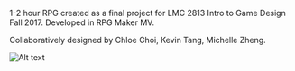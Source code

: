 1-2 hour RPG created as a final project for LMC 2813 Intro to Game Design Fall 2017. Developed in RPG Maker MV.

Collaboratively designed by Chloe Choi, Kevin Tang, Michelle Zheng.

![Alt text](/Screenshots/Loop4_1.jpg?raw=true "In-Game Cutsceen")
